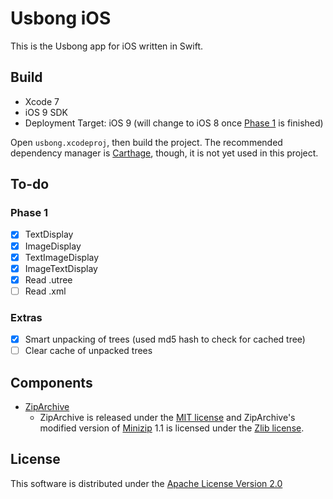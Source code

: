 # Usbong iOS

This is the Usbong app for iOS written in Swift.

## Build

- Xcode 7
- iOS 9 SDK
- Deployment Target: iOS 9 (will change to iOS 8 once [Phase 1](#phase-1) is finished)

Open `usbong.xcodeproj`, then build the project. The recommended dependency manager is [Carthage](https://github.com/Carthage/Carthage), though, it is not yet used in this project.

## To-do
### Phase 1
- [x] TextDisplay
- [x] ImageDisplay
- [x] TextImageDisplay
- [x] ImageTextDisplay
- [x] Read .utree
- [ ] Read .xml

### Extras

- [x] Smart unpacking of trees (used md5 hash to check for cached tree)
- [ ] Clear cache of unpacked trees

## Components

- [ZipArchive](https://github.com/ZipArchive/ZipArchive)
  - ZipArchive is released under the [MIT license](https://github.com/ZipArchive/ZipArchive/raw/master/LICENSE.txt) and ZipArchive's modified version of [Minizip](http://www.winimage.com/zLibDll/minizip.html) 1.1 is licensed under the [Zlib license](http://www.zlib.net/zlib_license.html).

## License

This software is distributed under the [Apache License Version 2.0](./LICENSE)
